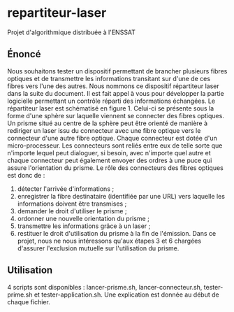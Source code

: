 # repartiteur-laser
Projet d'algorithmique distribuée à l'ENSSAT

## Énoncé
Nous souhaitons tester un dispositif permettant de brancher plusieurs fibres optiques et de transmettre les informations transitant sur d'une de ces fibres vers l'une des autres. Nous nommons ce dispositif répartiteur laser dans la suite du document. Il est fait appel à vous pour développer la partie logicielle permettant un contrôle réparti des informations échangées.
Le répartiteur laser est schématisé en figure 1. Celui-ci se présente sous la forme d'une sphère sur laquelle viennent se connecter des fibres optiques. Un prisme situé au centre de la sphère peut être orienté de manière à rediriger un laser issu du connecteur avec une fibre optique vers le connecteur d'une autre fibre optique. 
Chaque connecteur est dotée d'un micro-processeur. Les connecteurs sont reliés entre eux de telle sorte que n'importe lequel peut dialoguer, si besoin, avec n'importe quel autre et chaque connecteur peut également envoyer des ordres à une puce qui assure l'orientation du prisme. Le rôle des connecteurs des fibres optiques est donc de :
1. détecter l'arrivée d'informations ;
2. enregistrer la fibre destinataire (identifiée par une URL) vers laquelle les informations doivent être transmises ;
3. demander le droit d'utiliser le prisme ;
4. ordonner une nouvelle orientation du prisme ;
5. transmettre les informations grâce à un laser ;
6. restituer le droit d'utilisation du prisme à la fin de l'émission.
Dans ce projet, nous ne nous intéressons qu'aux étapes 3 et 6 chargées d'assurer l'exclusion mutuelle sur l'utilisation du prisme.

## Utilisation
4 scripts sont disponibles : lancer-prisme.sh, lancer-connecteur.sh, tester-prime.sh et tester-application.sh. Une explication est donnée au début de chaque fichier.
